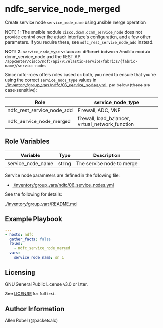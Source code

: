 # ndfc_service_node_merged

Create service node ``service_node_name`` using ansible merge operation

NOTE 1: The ansible module ``cisco.dcnm.dcnm_service_node`` does not provide control over the attach interface's configuration, and a few other parameters.  If you require these, see ``ndfc_rest_service_node_add`` instead.

NOTE 2: ``service_node_type`` values are different between Ansible module dcnm_service_node and the REST API ``/appcenter/cisco/ndfc/api/v1/elastic-service/fabrics/{fabric-name}/service-nodes``

Since ndfc-roles offers roles based on both, you need to ensure that you're using the correct ``service_node_type`` values in [./inventory/group_vars/ndfc/06_service_nodes.yml](/inventory/group_vars/ndfc/06_service_nodes.yml), per below (these are case-sensitive):

Role                        | service_node_type
----------------------------|----------------------------------------
ndfc_rest_service_node_add  | Firewall, ADC, VNF
ndfc_service_node_merged    | firewall, load_balancer, virtual_network_function

## Role Variables

Variable          | Type   | Description
------------------|--------|----------------------------------------
service_node_name | string | The service node to merge

Service node parameters are defined in the following file:

- [./inventory/group_vars/ndfc/06_service_nodes.yml](/inventory/group_vars/ndfc/06_service_nodes.yml)

See the following for details:

[./inventory/group_vars/README.md](/inventory/group_vars/README.md)


## Example Playbook

```yaml
---
- hosts: ndfc
  gather_facts: false
  roles:
    - ndfc_service_node_merged
  vars:
    service_node_name: sn_1
```

## Licensing

GNU General Public License v3.0 or later.

See [LICENSE](https://www.gnu.org/licenses/gpl-3.0.txt) for full text.

## Author Information

Allen Robel (@packetcalc)
